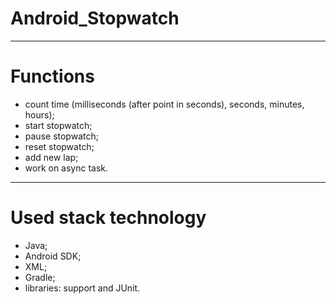 # Android_Stopwatch
---
# Functions
- count time (milliseconds (after point in seconds), seconds, minutes, hours);
- start stopwatch;
- pause stopwatch;
- reset stopwatch;
- add new lap;
- work on async task.
---
# Used stack technology
- Java;
- Android SDK;
- XML;
- Gradle;
- libraries: support and JUnit.
